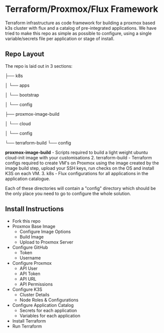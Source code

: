 # Terraform/Proxmox/Flux Framework

Terraform infrastructure as code framework for building a proxmox based k3s cluster with flux and a catalog of pre-integrated applications. We have tried to make this repo as simple as possible to configure, using a single variable/secrets file per application or stage of install.

## Repo Layout

The repo is laid out in 3 sections:

├── k8s

│   └── apps

│   └── bootstrap

│   └── config

├── proxmox-image-build

│   └── cloud

│   └── config

└── terraform-build
    └── config

**proxmox-image-build** - Scripts required to build a light weight ubuntu cloud-init image with your customisations
2. terraform-build - Terraform configs required to create VM's on Proxmox using the image created by the image build step, upload your SSH keys, run checks on the OS and install K3S on each VM.
3. k8s - Flux configurations for all applications in the application catalogue.

Each of these directories will contain a "config" directory which should be the only place you need to go to configure the whole solution.

## Install Instructions

* Fork this repo
* Proxmox Base Image
    * Configure Image Options
    * Build Image
    * Upload to Proxmox Server
* Configure GitHub
    * Token
    * Username
* Configure Proxmox
    * API User
    * API Token
    * API URL
    * API Permissions
* Configure K3S
    * Cluster Details
    * Node Roles & Configurations
* Configure Application Catalog
    * Secrets for each application
    * Variables for each application
* Install Terraform
* Run Terraform